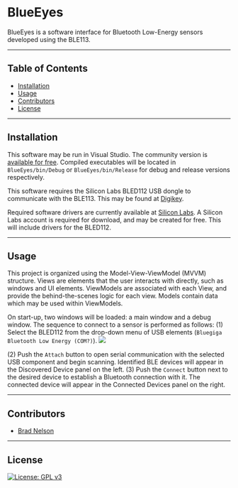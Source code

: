 # BlueEyes

BlueEyes is a software interface for Bluetooth Low-Energy sensors developed using the BLE113.

---
## Table of Contents

- [Installation](#installation)
- [Usage](#usage)
- [Contributors](#contributors)
- [License](#license)

---
## Installation

This software may be run in Visual Studio. The community version is [available for free](https://visualstudio.microsoft.com/downloads/). Compiled executables will be located in `BlueEyes/bin/Debug` or `BlueEyes/bin/Release` for debug and release versions respectively.

This software requires the Silicon Labs BLED112 USB dongle to communicate with the BLE113. This may be found at [Digikey](https://www.digikey.com/product-detail/en/silicon-labs/BLED112-V1/1446-1030-ND/4245505).

Required software drivers are currently available at [Silicon Labs](https://www.silabs.com/documents/login/software/Bluegiga-ble-1.5.0-137.exe). A Silicon Labs account is required for download, and may be created for free. This will include drivers for the BLED112.

---
## Usage

This project is organized using the Model-View-ViewModel (MVVM) structure. Views are elements that the user interacts with directly, such as windows and UI elements. ViewModels are associated with each View, and provide the behind-the-scenes logic for each view. Models contain data which may be used within ViewModels.

On start-up, two windows will be loaded: a main window and a debug window. The sequence to connect to a sensor is performed as follows: (1) Select the BLED112 from the drop-down menu of USB elements (`Bluegiga Bluetooth Low Energy (COM?)`).
![](https://github.com/bradleydavidnelson/readme-assets\BlueEyes\port-select.gif)

(2) Push the `Attach` button to open serial communication with the selected USB component and begin scanning. Identified BLE devices will appear in the Discovered Device panel on the left. (3) Push the `Connect` button next to the desired device to establish a Bluetooth connection with it. The connected device will appear in the Connected Devices panel on the right.

---
## Contributors
- [Brad Nelson](https://github.com/bradleydavidnelson)

---
## License
[![License: GPL v3](https://img.shields.io/badge/License-GPLv3-blue.svg)](https://www.gnu.org/licenses/gpl-3.0)
